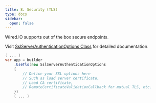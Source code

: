 ```yaml
---
title: 8. Security (TLS)
type: docs
sidebar:
  open: false
---
```


Wired.IO supports out of the box secure endpoints.

Visit [SslServerAuthenticationOptions Class](https://learn.microsoft.com/en-us/dotnet/api/system.net.security.sslserverauthenticationoptions?view=net-9.0) for detailed documentation.

```csharp
( ... )
var app = builder
    .UseTls(new SslServerAuthenticationOptions
    {
        // Define your SSL options here
        // Such as load server certificate,
        // Load CA certificate,
        // RemoteCertificateValidationCallback for mutual TLS, etc.
    })
    ( ... )
```